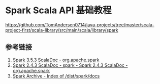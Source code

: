# Spark Scala API 基础教程

https://github.com/TomAndersen0714/java-projects/tree/master/scala-project-first/scala-library/src/main/scala/library/spark

## 参考链接

1. [Spark 3.5.3 ScalaDoc - org.apache.spark](https://spark.apache.org/docs/latest/api/scala/org/apache/spark/index.html)
2. [Spark 2.4.3 ScalaDoc - spark - Spark 2.4.3 ScalaDoc - org.apache.spark](https://archive.apache.org/dist/spark/docs/2.4.3/api/scala/index.html#org.apache.spark.package)
3. [Spark Archive - Index of /dist/spark/docs](https://archive.apache.org/dist/spark/docs/)